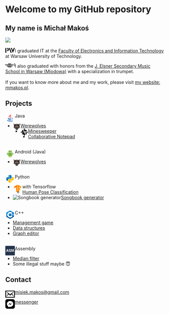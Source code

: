 # Welcome to my GitHub repository

## My name is Michał Makoś

![](https://raw.githubusercontent.com/mmakos/mmakos/main/icon/pw.svg|width=40px)

<img align="left" alt="website" width="30px" src="https://raw.githubusercontent.com/mmakos/mmakos/main/icon/pw.svg" /> I graduated IT at the [Faculty of Electronics and Information Technology](https://www.elka.pw.edu.pl/) at Warsaw University of Technology.

<img align="left" alt="website" width="30px" src="https://raw.githubusercontent.com/mmakos/mmakos/69eb4fb8aee6ab095671aef31b1a9a93d89c0595/icon/trumpet.svg" /> I also graduated with honors from the [J. Elsner Secondary Music School in Warsaw (Miodowa)](https://miodowa.edu.pl/) with a specialization in trumpet.
<br><br>
If you want to know more about me and my work, please visit [my website: mmakos.pl](http://mmakos.pl/).

## Projects

<img align="left" alt="Java" height="30px" src="https://raw.githubusercontent.com/mmakos/mmakos/main/icon/java.svg" /> Java

* <img align="left" alt="Werewolves" height="24px" src="https://raw.githubusercontent.com/mmakos/mmakos/main/icon/werewolves.svg" /> [Werewolves](https://github.com/mmakos/Werewolves)
* <img align="left" alt="Minesweeper" height="24px" src="https://raw.githubusercontent.com/mmakos/mmakos/main/icon/saper.svg" /> [Minesweeper](https://github.com/mmakos/Saper)
* [Collaborative Notepad](https://github.com/mmakos/Notepad)

\
<img align="left" alt="Android" height="30px" src="https://raw.githubusercontent.com/mmakos/mmakos/main/icon/android.svg" /> Android (Java)

* <img align="left" alt="Werewolves" height="24px" src="https://raw.githubusercontent.com/mmakos/mmakos/main/icon/werewolves.svg" /> [Werewolves](https://github.com/mmakos/WerewolvesApp)

\
<img align="left" alt="Python" height="30px" src="https://raw.githubusercontent.com/mmakos/mmakos/main/icon/python.svg" /> Python

* <img align="left" alt="Tensorflow" height="30px" src="https://raw.githubusercontent.com/mmakos/mmakos/main/icon/tensorflow.svg" /> with Tensorflow
  * [Human Pose Classification](https://github.com/mmakos/HPC)
* <img align="left" alt="Songbook generator" height="30px" src="https://raw.githubusercontent.com/mmakos/mmakos/main/icon/smm64.ico" /> [Songbook generator](https://github.com/mmakos/songbook2docx)

\
<img align="left" alt="C++" height="30px" src="https://raw.githubusercontent.com/mmakos/mmakos/main/icon/cpp.svg" /> C++

* [Management game](https://github.com/mmakos/Management-game)
* [Data structures](https://github.com/mmakos/Data-structures)
* [Graph editor](https://github.com/mmakos/Graph-editor)

\
<img align="left" alt="Assembly" height="30px" src="https://raw.githubusercontent.com/mmakos/mmakos/main/icon/assembly.svg" /> Assembly

* [Median filter](https://github.com/mmakos/Median-filter)
* Some illegal stuff maybe 😇

## Contact

<img align="left" alt="mail" width="30px" src="https://raw.githubusercontent.com/mmakos/mmakos/main/icon/mail.svg" /> misiek.makos@gmail.com

<img align="left" alt="messenger" width="30px" src="https://raw.githubusercontent.com/mmakos/mmakos/main/icon/messenger.svg" /> [messenger](https://www.messenger.com/t/michalek.makos)
